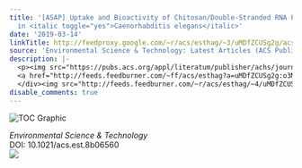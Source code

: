 ```yaml
---
title: '[ASAP] Uptake and Bioactivity of Chitosan/Double-Stranded RNA Polyplex Nanoparticles
  in <italic toggle="yes">Caenorhabditis elegans</italic>'
date: '2019-03-14'
linkTitle: http://feedproxy.google.com/~r/acs/esthag/~3/uMDfZCUSg2g/acs.est.8b06560
source: 'Environmental Science & Technology: Latest Articles (ACS Publications)'
description: |-
  <p><img src="https://pubs.acs.org/appl/literatum/publisher/achs/journals/content/esthag/0/esthag.ahead-of-print/acs.est.8b06560/20190314/images/medium/es-2018-065605_0008.gif" alt="TOC Graphic"/></p><div><cite>Environmental Science & Technology</cite></div><div>DOI: 10.1021/acs.est.8b06560</div><div class="feedflare">
  <a href="http://feeds.feedburner.com/~ff/acs/esthag?a=uMDfZCUSg2g:o3MIigaa86M:yIl2AUoC8zA"><img src="http://feeds.feedburner.com/~ff/acs/esthag?d=yIl2AUoC8zA" border="0"></img></a>
  </div><img src="http://feeds.feedburner.com/~r/acs/esthag/~4/uMDfZCUSg2g" height="1" width="1" ...
disable_comments: true
---
```

<p><img src="https://pubs.acs.org/appl/literatum/publisher/achs/journals/content/esthag/0/esthag.ahead-of-print/acs.est.8b06560/20190314/images/medium/es-2018-065605_0008.gif" alt="TOC Graphic"/></p><div><cite>Environmental Science & Technology</cite></div><div>DOI: 10.1021/acs.est.8b06560</div><div class="feedflare">
<a href="http://feeds.feedburner.com/~ff/acs/esthag?a=uMDfZCUSg2g:o3MIigaa86M:yIl2AUoC8zA"><img src="http://feeds.feedburner.com/~ff/acs/esthag?d=yIl2AUoC8zA" border="0"></img></a>
</div><img src="http://feeds.feedburner.com/~r/acs/esthag/~4/uMDfZCUSg2g" height="1" width="1" ...